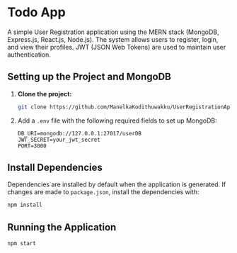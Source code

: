 # Todo App

A simple User Registration application using the MERN stack (MongoDB, Express.js, React.js, Node.js). The system allows users to register, login, and view their profiles. JWT (JSON Web Tokens) are used to maintain user authentication.

## Setting up the Project and MongoDB

1. **Clone the project:**

   ```bash
   git clone https://github.com/ManelkaKodithuwakku/UserRegistrationApp.git
   ```

2. Add a `.env` file with the following required fields to set up MongoDB:

   ```env
   DB_URI=mongodb://127.0.0.1:27017/userDB
   JWT_SECRET=your_jwt_secret
   PORT=3000
   ```

## Install Dependencies

Dependencies are installed by default when the application is generated. If changes are made to `package.json`, install the dependencies with:

```bash
npm install
```

## Running the Application

```bash
npm start
```